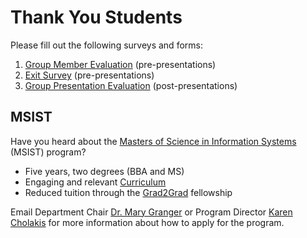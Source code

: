 # Thank You Students

Please fill out the following surveys and forms:

 1. [Group Member Evaluation](http://goo.gl/forms/38pFNXN2n4) (pre-presentations)
 2. [Exit Survey](http://goo.gl/forms/0STKRW9gQP) (pre-presentations)
 3. [Group Presentation Evaluation](http://goo.gl/forms/PAFdkO4ouf) (post-presentations)

## MSIST

Have you heard about the [Masters of Science in Information Systems](http://business.gwu.edu/programs/specialized-masters/m-s-information-systems-technology/) (MSIST) program?

 + Five years, two degrees (BBA and MS)
 + Engaging and relevant [Curriculum](MSIST-curriculum-descriptions.pdf)
 + Reduced tuition through the [Grad2Grad](http://graduate.admissions.gwu.edu/grad2grad-program) fellowship

Email Department Chair [Dr. Mary Granger](mailto:granger@gwu.edu) or Program Director [Karen Cholakis](mailto:karent@gwu.edu) for more information about how to apply for the program.

